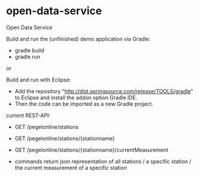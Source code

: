 ﻿open-data-service
=================

Open Data Service


Build and run the (unfinished) demo application via Gradle:
* gradle build
* gradle run

or

Build and run with Eclipse:
* Add the repository "http://dist.springsource.com/release/TOOLS/gradle" to Eclipse and install the addon option Gradle IDE.
* Then the code can be imported as a new Gradle project.


current REST-API:
* GET /pegelonline/stations
* GET /pegelonline/stations/{stationname}
* GET /pegelonline/stations/{stationname}/currentMeasurement

* commands return json representation of all stations / a specific station / the current measurement of a specific station